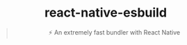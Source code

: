 <div align="center">

  # react-native-esbuild

  > ⚡️ An extremely fast bundler with React Native

</div>
